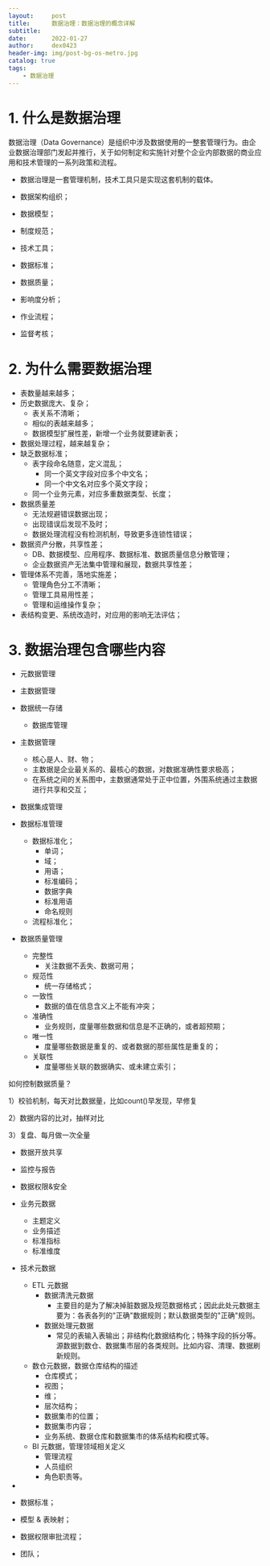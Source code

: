 ```yaml
---
layout:     post
title:      数据治理：数据治理的概念详解
subtitle:   
date:       2022-01-27
author:     dex0423
header-img: img/post-bg-os-metro.jpg
catalog: true
tags:
    - 数据治理
---
```


# 1. 什么是数据治理

数据治理（Data Governance）是组织中涉及数据使用的一整套管理行为。由企业数据治理部门发起并推行，关于如何制定和实施针对整个企业内部数据的商业应用和技术管理的一系列政策和流程。

- 数据治理是一套管理机制，技术工具只是实现这套机制的载体。

- 数据架构组织；
- 数据模型；
- 制度规范；
- 技术工具；
- 数据标准；
- 数据质量；
- 影响度分析；
- 作业流程；
- 监督考核；

# 2. 为什么需要数据治理

- 表数量越来越多；
- 历史数据庞大、复杂；
  - 表关系不清晰；
  - 相似的表越来越多；
  - 数据模型扩展性差，新增一个业务就要建新表；
- 数据处理过程，越来越复杂；
- 缺乏数据标准；
  - 表字段命名随意，定义混乱；
    - 同一个英文字段对应多个中文名；
    - 同一个中文名对应多个英文字段；
  - 同一个业务元素，对应多重数据类型、长度；
- 数据质量差
  - 无法规避错误数据出现；
  - 出现错误后发现不及时；
  - 数据处理流程没有检测机制，导致更多连锁性错误；
- 数据资产分散，共享性差；
  - DB、数据模型、应用程序、数据标准、数据质量信息分散管理；
  - 企业数据资产无法集中管理和展现，数据共享性差；
- 管理体系不完善，落地实施差；
  - 管理角色分工不清晰；
  - 管理工具易用性差；
  - 管理和运维操作复杂；
- 表结构变更、系统改造时，对应用的影响无法评估；

# 3. 数据治理包含哪些内容

- 元数据管理
- 主数据管理


- 数据统一存储
  - 数据库管理




- 主数据管理
  - 核心是人、财、物；
  - 主数据是企业最关系的、最核心的数据，对数据准确性要求极高；
  - 在系统之间的关系图中，主数据通常处于正中位置，外围系统通过主数据进行共享和交互；

- 数据集成管理



- 数据标准管理
  - 数据标准化；
    - 单词；
    - 域；
    - 用语；
    - 标准编码；
    - 数据字典
    - 标准用语
    - 命名规则
  - 流程标准化；


- 数据质量管理
  - 完整性
    - 关注数据不丢失、数据可用；
  - 规范性
    - 统一存储格式；
  - 一致性
    - 数据的值在信息含义上不能有冲突；
  - 准确性
    - 业务规则，度量哪些数据和信息是不正确的，或者超预期；
  - 唯一性
    - 度量哪些数据是重复的、或者数据的那些属性是重复的；
  - 关联性
    - 度量哪些关联的数据确实、或未建立索引；

如何控制数据质量？

1）校验机制，每天对比数据量，比如count()早发现，早修复

2）数据内容的比对，抽样对比

3）复盘、每月做一次全量

- 数据开放共享
- 监控与报告
- 数据权限&安全


- 业务元数据
  - 主题定义
  - 业务描述
  - 标准指标
  - 标准维度
- 技术元数据
  - ETL 元数据
    - 数据清洗元数据
      - 主要目的是为了解决掉脏数据及规范数据格式；因此此处元数据主要为：各表各列的"正确"数据规则；默认数据类型的"正确"规则。
    - 数据处理元数据
      - 常见的表输入表输出；非结构化数据结构化；特殊字段的拆分等。源数据到数仓、数据集市层的各类规则。比如内容、清理、数据刷新规则。
  - 数仓元数据，数据仓库结构的描述
    - 仓库模式；
    - 视图；
    - 维；
    - 层次结构；
    - 数据集市的位置；
    - 数据集市内容；
    - 业务系统、数据仓库和数据集市的体系结构和模式等。
  - BI 元数据，管理领域相关定义
    - 管理流程
    - 人员组织
    - 角色职责等。


- 
- 数据标准；
- 模型 & 表映射；
- 数据权限审批流程；
- 团队；


